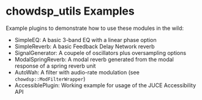 # chowdsp_utils Examples

Example plugins to demonstrate how to use these modules in the wild:
- SimpleEQ: A basic 3-band EQ with a linear phase option
- SimpleReverb: A basic Feedback Delay Network reverb
- SignalGenerator: A coupele of oscillators plus oversampling options
- ModalSpringReverb: A modal reverb generated from the modal response of a spring reverb unit
- AutoWah: A filter with audio-rate modulation (see `chowdsp::ModFilterWrapper`)
- AccessiblePlugin: Working example for usage of the JUCE Accessibility API
